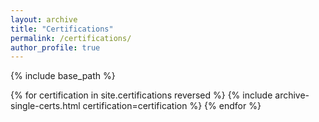 ```yaml
---
layout: archive
title: "Certifications"
permalink: /certifications/
author_profile: true
---
```


{% include base_path %}

{% for certification in site.certifications reversed %}
  {% include archive-single-certs.html certification=certification %}
{% endfor %}
